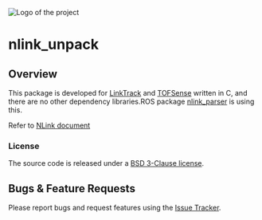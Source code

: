 ![Logo of the project](http://ftp.nooploop.com/media/image/nooploop.png)
# nlink_unpack

## Overview

This package is developed for [LinkTrack](https://www.nooploop.com/) and [TOFSense](https://www.nooploop.com/tofsense) written in C, and there are no other dependency libraries.ROS package [nlink_parser](https://github.com/NooploopStudio/nlink_parser) is using this.

Refer to [NLink document](http://ftp.nooploop.com/software/products/uwb/doc/NLink_V1.3.pdf)

### License

The source code is released under a [BSD 3-Clause license](LICENSE).

## Bugs & Feature Requests

Please report bugs and request features using the [Issue Tracker](https://github.com/NooploopStudio/nlink_unpack/issues).

